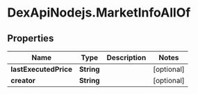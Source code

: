 # DexApiNodejs.MarketInfoAllOf

## Properties

Name | Type | Description | Notes
------------ | ------------- | ------------- | -------------
**lastExecutedPrice** | **String** |  | [optional] 
**creator** | **String** |  | [optional] 


